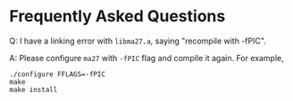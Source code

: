 # Frequently Asked Questions

Q: I have a linking error with `libma27.a`, saying "recompile with -fPIC".

A: Please configure `ma27` with `-fPIC` flag and compile it again. For example,
```
./configure FFLAGS=-fPIC
make
make install
```
